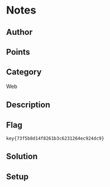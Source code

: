 # Notes
## Author

## Points

## Category
Web
## Description

## Flag
`key{73f5b8d14f8261b3c6231264ec924dc9}`
## Solution

## Setup
